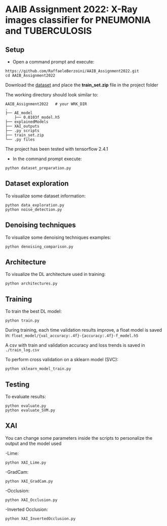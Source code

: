 # AAIB Assignment 2022: X-Ray images classifier for PNEUMONIA and TUBERCULOSIS

## Setup 

* Open a command prompt and execute:
```console
https://github.com/RaffaeleBerzoini/AAIB_Assignment2022.git
cd AAIB_Assignment2022
```
Download the [dataset](https://drive.google.com/drive/folders/1KS4tFoB1SZU6HLhm0pfMPmtNOOrFB1Az) and place the **train_set.zip** file in the project folder

The working directory should look similar to:

```text
AAIB_Assignment2022   # your WRK_DIR
.
├── AE_model
    ├── 0.0103f_model.h5
├── explainedModels
├── XAI_outputs
├── .py scripts
├── train_set.zip
└── .py files
```

The project has been tested with tensorflow 2.4.1

* In the command prompt execute:
```console
python dataset_preparation.py
```

## Dataset exploration

To visualize some dataset information:
```console
python data_exploration.py
python noise_detection.py
```


## Denoising techniques

To visualize some denoising techniques examples:
```console
python denoising_comparison.py
```


## Architecture

To visualize the DL architecture used in training:
```console
python architectures.py
```


## Training

To train the best DL model:

  ```console
python train.py
  ```

During training, each time validation results improve, a float model is saved in:
`float_model/{val_accuracy:.4f}-{accuracy:.4f}-f_model.h5`

A csv with train and validation accuracy and loss trends is saved in `./train_log.csv`

To perform cross validation on a sklearn model (SVC):

  ```console
python sklearn_model_train.py
  ```

## Testing

To evaluate results:
  ```console
python evaluate.py
python evaluate_SVM.py
  ```

## XAI

You can change some parameters inside the scripts to personalize the output and the model used

-Lime:
  ```console
python XAI_Lime.py
  ```

-GradCam:
  ```console
python XAI_GradCam.py
  ```

-Occlusion:
  ```console
python XAI_Occlusion.py
  ```

-Inverted Occlusion:
  ```console
python XAI_InvertedOcclusion.py
  ```